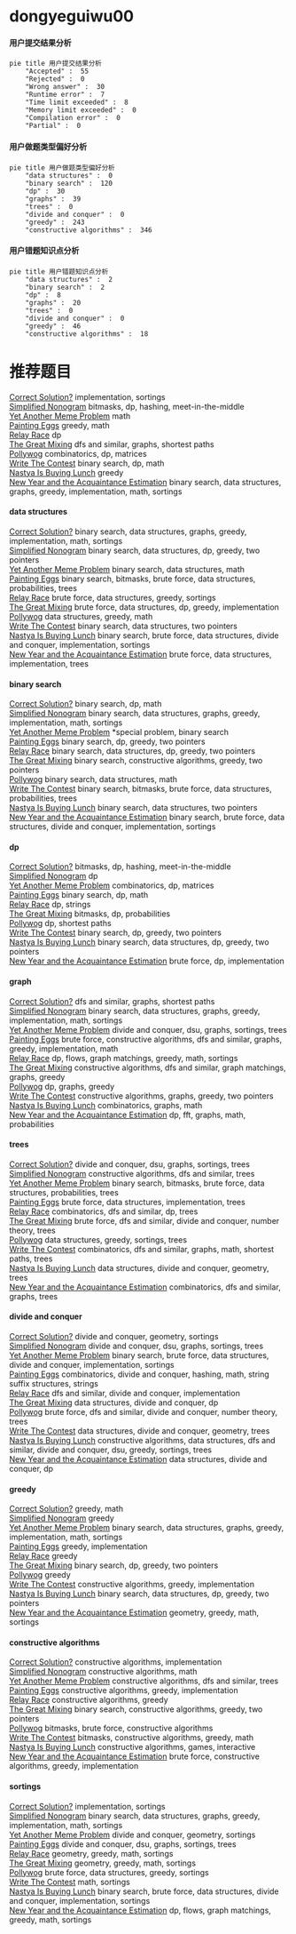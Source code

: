 # dongyeguiwu00
<!-- tabs:start -->
#### **用户提交结果分析**

```mermaid
pie title 用户提交结果分析
    "Accepted" :  55
    "Rejected" :  0
    "Wrong answer" :  30
    "Runtime error" :  7
    "Time limit exceeded" :  8
    "Memory limit exceeded" :  0
    "Compilation error" :  0
    "Partial" :  0
```
#### **用户做题类型偏好分析**

```mermaid
pie title 用户做题类型偏好分析
    "data structures" :  0
    "binary search" :  120
    "dp" :  30
    "graphs" :  39
    "trees" :  0
    "divide and conquer" :  0
    "greedy" :  243
    "constructive algorithms" :  346
```
#### **用户错题知识点分析**

```mermaid
pie title 用户错题知识点分析
    "data structures" :  2
    "binary search" :  2
    "dp" :  8
    "graphs" :  20
    "trees" :  0
    "divide and conquer" :  0
    "greedy" :  46
    "constructive algorithms" :  18
```
<!-- tabs:end -->
# 推荐题目
[Correct Solution?](http://codeforces.com/problemset/problem/12/B)		implementation,
                        sortings		  
[Simplified Nonogram](http://codeforces.com/problemset/problem/534/F)		bitmasks,
                        dp,
                        hashing,
                        meet-in-the-middle		  
[Yet Another Meme Problem](http://codeforces.com/problemset/problem/1288/B)		math		  
[Painting Eggs](http://codeforces.com/problemset/problem/282/B)		greedy,
                        math		  
[Relay Race](http://codeforces.com/problemset/problem/213/C)		dp		  
[The Great Mixing](http://codeforces.com/problemset/problem/788/C)		dfs and similar,
                        graphs,
                        shortest paths		  
[Pollywog](http://codeforces.com/problemset/problem/917/C)		combinatorics,
                        dp,
                        matrices		  
[Write The Contest](http://codeforces.com/problemset/problem/1056/F)		binary search,
                        dp,
                        math		  
[Nastya Is Buying Lunch](http://codeforces.com/problemset/problem/1136/D)		greedy		  
[New Year and the Acquaintance Estimation](http://codeforces.com/problemset/problem/1091/E)		binary search,
                        data structures,
                        graphs,
                        greedy,
                        implementation,
                        math,
                        sortings		  
<!-- tabs:start -->
#### **data structures**
[Correct Solution?](http://codeforces.com/problemset/problem/1091/E)		binary search,
                        data structures,
                        graphs,
                        greedy,
                        implementation,
                        math,
                        sortings		  
[Simplified Nonogram](http://codeforces.com/problemset/problem/1492/C)		binary search,
                        data structures,
                        dp,
                        greedy,
                        two pointers		  
[Yet Another Meme Problem](http://codeforces.com/problemset/problem/1490/G)		binary search,
                        data structures,
                        math		  
[Painting Eggs](http://codeforces.com/problemset/problem/1479/D)		binary search,
                        bitmasks,
                        brute force,
                        data structures,
                        probabilities,
                        trees		  
[Relay Race](http://codeforces.com/problemset/problem/1497/A)		brute force,
                        data structures,
                        greedy,
                        sortings		  
[The Great Mixing](http://codeforces.com/problemset/problem/1491/C)		brute force,
                        data structures,
                        dp,
                        greedy,
                        implementation		  
[Pollywog](http://codeforces.com/problemset/problem/1492/B)		data structures,
                        greedy,
                        math		  
[Write The Contest](http://codeforces.com/problemset/problem/1436/E)		binary search,
                        data structures,
                        two pointers		  
[Nastya Is Buying Lunch](http://codeforces.com/problemset/problem/1461/D)		binary search,
                        brute force,
                        data structures,
                        divide and conquer,
                        implementation,
                        sortings		  
[New Year and the Acquaintance Estimation](http://codeforces.com/problemset/problem/1511/C)		brute force,
                        data structures,
                        implementation,
                        trees		  
#### **binary search**
[Correct Solution?](http://codeforces.com/problemset/problem/1056/F)		binary search,
                        dp,
                        math		  
[Simplified Nonogram](http://codeforces.com/problemset/problem/1091/E)		binary search,
                        data structures,
                        graphs,
                        greedy,
                        implementation,
                        math,
                        sortings		  
[Yet Another Meme Problem](http://codeforces.com/problemset/problem/1170/E)		*special problem,
                        binary search		  
[Painting Eggs](http://codeforces.com/problemset/problem/734/C)		binary search,
                        dp,
                        greedy,
                        two pointers		  
[Relay Race](http://codeforces.com/problemset/problem/1492/C)		binary search,
                        data structures,
                        dp,
                        greedy,
                        two pointers		  
[The Great Mixing](http://codeforces.com/problemset/problem/1463/D)		binary search,
                        constructive algorithms,
                        greedy,
                        two pointers		  
[Pollywog](http://codeforces.com/problemset/problem/1490/G)		binary search,
                        data structures,
                        math		  
[Write The Contest](http://codeforces.com/problemset/problem/1479/D)		binary search,
                        bitmasks,
                        brute force,
                        data structures,
                        probabilities,
                        trees		  
[Nastya Is Buying Lunch](http://codeforces.com/problemset/problem/1436/E)		binary search,
                        data structures,
                        two pointers		  
[New Year and the Acquaintance Estimation](http://codeforces.com/problemset/problem/1461/D)		binary search,
                        brute force,
                        data structures,
                        divide and conquer,
                        implementation,
                        sortings		  
#### **dp**
[Correct Solution?](http://codeforces.com/problemset/problem/534/F)		bitmasks,
                        dp,
                        hashing,
                        meet-in-the-middle		  
[Simplified Nonogram](http://codeforces.com/problemset/problem/213/C)		dp		  
[Yet Another Meme Problem](http://codeforces.com/problemset/problem/917/C)		combinatorics,
                        dp,
                        matrices		  
[Painting Eggs](http://codeforces.com/problemset/problem/1056/F)		binary search,
                        dp,
                        math		  
[Relay Race](http://codeforces.com/problemset/problem/494/B)		dp,
                        strings		  
[The Great Mixing](http://codeforces.com/problemset/problem/482/C)		bitmasks,
                        dp,
                        probabilities		  
[Pollywog](http://codeforces.com/problemset/problem/1249/E)		dp,
                        shortest paths		  
[Write The Contest](http://codeforces.com/problemset/problem/734/C)		binary search,
                        dp,
                        greedy,
                        two pointers		  
[Nastya Is Buying Lunch](http://codeforces.com/problemset/problem/1492/C)		binary search,
                        data structures,
                        dp,
                        greedy,
                        two pointers		  
[New Year and the Acquaintance Estimation](https://codeforces.com/contest/1457/problem/C)		brute force,
                        dp,
                        implementation		  
#### **graph**
[Correct Solution?](http://codeforces.com/problemset/problem/788/C)		dfs and similar,
                        graphs,
                        shortest paths		  
[Simplified Nonogram](http://codeforces.com/problemset/problem/1091/E)		binary search,
                        data structures,
                        graphs,
                        greedy,
                        implementation,
                        math,
                        sortings		  
[Yet Another Meme Problem](http://codeforces.com/problemset/problem/1213/G)		divide and conquer,
                        dsu,
                        graphs,
                        sortings,
                        trees		  
[Painting Eggs](http://codeforces.com/problemset/problem/1487/C)		brute force,
                        constructive algorithms,
                        dfs and similar,
                        graphs,
                        greedy,
                        implementation,
                        math		  
[Relay Race](http://codeforces.com/problemset/problem/1437/C)		dp,
                        flows,
                        graph matchings,
                        greedy,
                        math,
                        sortings		  
[The Great Mixing](http://codeforces.com/problemset/problem/1470/D)		constructive algorithms,
                        dfs and similar,
                        graph matchings,
                        graphs,
                        greedy		  
[Pollywog](http://codeforces.com/problemset/problem/1476/C)		dp,
                        graphs,
                        greedy		  
[Write The Contest](http://codeforces.com/problemset/problem/1304/D)		constructive algorithms,
                        graphs,
                        greedy,
                        two pointers		  
[Nastya Is Buying Lunch](http://codeforces.com/problemset/problem/1475/C)		combinatorics,
                        graphs,
                        math		  
[New Year and the Acquaintance Estimation](http://codeforces.com/problemset/problem/553/E)		dp,
                        fft,
                        graphs,
                        math,
                        probabilities		  
#### **trees**
[Correct Solution?](http://codeforces.com/problemset/problem/1213/G)		divide and conquer,
                        dsu,
                        graphs,
                        sortings,
                        trees		  
[Simplified Nonogram](http://codeforces.com/problemset/problem/29/D)		constructive algorithms,
                        dfs and similar,
                        trees		  
[Yet Another Meme Problem](http://codeforces.com/problemset/problem/1479/D)		binary search,
                        bitmasks,
                        brute force,
                        data structures,
                        probabilities,
                        trees		  
[Painting Eggs](http://codeforces.com/problemset/problem/1511/C)		brute force,
                        data structures,
                        implementation,
                        trees		  
[Relay Race](http://codeforces.com/problemset/problem/1499/F)		combinatorics,
                        dfs and similar,
                        dp,
                        trees		  
[The Great Mixing](http://codeforces.com/problemset/problem/1491/E)		brute force,
                        dfs and similar,
                        divide and conquer,
                        number theory,
                        trees		  
[Pollywog](http://codeforces.com/problemset/problem/1466/D)		data structures,
                        greedy,
                        sortings,
                        trees		  
[Write The Contest](http://codeforces.com/problemset/problem/1495/D)		combinatorics,
                        dfs and similar,
                        graphs,
                        math,
                        shortest paths,
                        trees		  
[Nastya Is Buying Lunch](http://codeforces.com/problemset/problem/1303/G)		data structures,
                        divide and conquer,
                        geometry,
                        trees		  
[New Year and the Acquaintance Estimation](http://codeforces.com/problemset/problem/1454/E)		combinatorics,
                        dfs and similar,
                        graphs,
                        trees		  
#### **divide and conquer**
[Correct Solution?](http://codeforces.com/problemset/problem/120/J)		divide and conquer,
                        geometry,
                        sortings		  
[Simplified Nonogram](http://codeforces.com/problemset/problem/1213/G)		divide and conquer,
                        dsu,
                        graphs,
                        sortings,
                        trees		  
[Yet Another Meme Problem](http://codeforces.com/problemset/problem/1461/D)		binary search,
                        brute force,
                        data structures,
                        divide and conquer,
                        implementation,
                        sortings		  
[Painting Eggs](http://codeforces.com/problemset/problem/1466/G)		combinatorics,
                        divide and conquer,
                        hashing,
                        math,
                        string suffix structures,
                        strings		  
[Relay Race](http://codeforces.com/problemset/problem/1490/D)		dfs and similar,
                        divide and conquer,
                        implementation		  
[The Great Mixing](https://codeforces.com/contest/1483/problem/C)		data structures,
                        divide and conquer,
                        dp		  
[Pollywog](http://codeforces.com/problemset/problem/1491/E)		brute force,
                        dfs and similar,
                        divide and conquer,
                        number theory,
                        trees		  
[Write The Contest](http://codeforces.com/problemset/problem/1303/G)		data structures,
                        divide and conquer,
                        geometry,
                        trees		  
[Nastya Is Buying Lunch](http://codeforces.com/problemset/problem/1494/D)		constructive algorithms,
                        data structures,
                        dfs and similar,
                        divide and conquer,
                        dsu,
                        greedy,
                        sortings,
                        trees		  
[New Year and the Acquaintance Estimation](http://codeforces.com/problemset/problem/1482/E)		data structures,
                        divide and conquer,
                        dp		  
#### **greedy**
[Correct Solution?](http://codeforces.com/problemset/problem/282/B)		greedy,
                        math		  
[Simplified Nonogram](http://codeforces.com/problemset/problem/1136/D)		greedy		  
[Yet Another Meme Problem](http://codeforces.com/problemset/problem/1091/E)		binary search,
                        data structures,
                        graphs,
                        greedy,
                        implementation,
                        math,
                        sortings		  
[Painting Eggs](http://codeforces.com/problemset/problem/903/A)		greedy,
                        implementation		  
[Relay Race](http://codeforces.com/problemset/problem/870/B)		greedy		  
[The Great Mixing](http://codeforces.com/problemset/problem/734/C)		binary search,
                        dp,
                        greedy,
                        two pointers		  
[Pollywog](http://codeforces.com/problemset/problem/1267/E)		greedy		  
[Write The Contest](http://codeforces.com/problemset/problem/1209/C)		constructive algorithms,
                        greedy,
                        implementation		  
[Nastya Is Buying Lunch](http://codeforces.com/problemset/problem/1492/C)		binary search,
                        data structures,
                        dp,
                        greedy,
                        two pointers		  
[New Year and the Acquaintance Estimation](https://codeforces.com/contest/1496/problem/C)		geometry,
                        greedy,
                        math,
                        sortings		  
#### **constructive algorithms**
[Correct Solution?](http://codeforces.com/problemset/problem/443/A)		constructive algorithms,
                        implementation		  
[Simplified Nonogram](https://codeforces.com/contest/966/problem/C)		constructive algorithms,
                        math		  
[Yet Another Meme Problem](http://codeforces.com/problemset/problem/29/D)		constructive algorithms,
                        dfs and similar,
                        trees		  
[Painting Eggs](http://codeforces.com/problemset/problem/1209/C)		constructive algorithms,
                        greedy,
                        implementation		  
[Relay Race](http://codeforces.com/problemset/problem/1493/A)		constructive algorithms,
                        greedy		  
[The Great Mixing](http://codeforces.com/problemset/problem/1463/D)		binary search,
                        constructive algorithms,
                        greedy,
                        two pointers		  
[Pollywog](https://codeforces.com/contest/1456/problem/B)		bitmasks,
                        brute force,
                        constructive algorithms		  
[Write The Contest](http://codeforces.com/problemset/problem/1492/D)		bitmasks,
                        constructive algorithms,
                        greedy,
                        math		  
[Nastya Is Buying Lunch](https://codeforces.com/contest/1504/problem/D)		constructive algorithms,
                        games,
                        interactive		  
[New Year and the Acquaintance Estimation](https://codeforces.com/contest/1483/problem/A)		brute force,
                        constructive algorithms,
                        greedy,
                        implementation		  
#### **sortings**
[Correct Solution?](http://codeforces.com/problemset/problem/12/B)		implementation,
                        sortings		  
[Simplified Nonogram](http://codeforces.com/problemset/problem/1091/E)		binary search,
                        data structures,
                        graphs,
                        greedy,
                        implementation,
                        math,
                        sortings		  
[Yet Another Meme Problem](http://codeforces.com/problemset/problem/120/J)		divide and conquer,
                        geometry,
                        sortings		  
[Painting Eggs](http://codeforces.com/problemset/problem/1213/G)		divide and conquer,
                        dsu,
                        graphs,
                        sortings,
                        trees		  
[Relay Race](https://codeforces.com/contest/1496/problem/C)		geometry,
                        greedy,
                        math,
                        sortings		  
[The Great Mixing](http://codeforces.com/problemset/problem/1495/A)		geometry,
                        greedy,
                        math,
                        sortings		  
[Pollywog](http://codeforces.com/problemset/problem/1497/A)		brute force,
                        data structures,
                        greedy,
                        sortings		  
[Write The Contest](http://codeforces.com/problemset/problem/1427/A)		math,
                        sortings		  
[Nastya Is Buying Lunch](http://codeforces.com/problemset/problem/1461/D)		binary search,
                        brute force,
                        data structures,
                        divide and conquer,
                        implementation,
                        sortings		  
[New Year and the Acquaintance Estimation](http://codeforces.com/problemset/problem/1437/C)		dp,
                        flows,
                        graph matchings,
                        greedy,
                        math,
                        sortings		  
<!-- tabs:end -->
